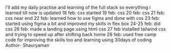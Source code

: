 I'll add my daily practise and learning of the full stack so everything i learned till now is updated 
18 feb: css started
19 feb: css 
20 feb: css 
21 feb: css near end 
22 feb: learned how to use figma and done with css
23 feb: started using figma a bit and improved my skills in flex box
24-25 feb: did css
26 feb: made a landing page using html css
27 feb installed tailwind css and trying to speed up after shifting back home 
28 feb: used free camp code for improving the skills too and learning using 30days of coding
Author- Shauryaman
